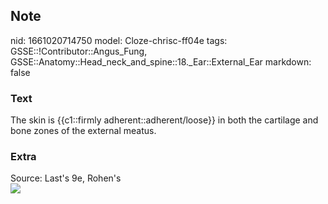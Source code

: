 ## Note
nid: 1661020714750
model: Cloze-chrisc-ff04e
tags: GSSE::!Contributor::Angus_Fung, GSSE::Anatomy::Head_neck_and_spine::18._Ear::External_Ear
markdown: false

### Text
The skin is {{c1::firmly adherent::adherent/loose}} in both the cartilage and bone zones of the external meatus.

### Extra
<div>
  Source: Last's 9e, Rohen's
</div>
<div><img src=
"paste-b30fe997c9cc8cbdb0dbac6ed800630328955fd3.jpg"></div>
